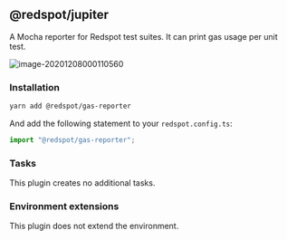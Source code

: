 ## @redspot/jupiter

A Mocha reporter for Redspot test suites. It can print gas usage per unit test.

![image-20201208000110560](https://user-images.githubusercontent.com/7029338/101343840-7700ab00-38e9-11eb-80a0-c6b6d38a9640.png)

### Installation

```bash
yarn add @redspot/gas-reporter
```

And add the following statement to your `redspot.config.ts`:

```javascript
import "@redspot/gas-reporter";
```

### Tasks

This plugin creates no additional tasks.

### Environment extensions

This plugin does not extend the environment.